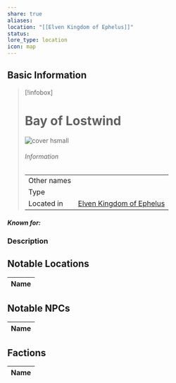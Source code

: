 ```yaml
---
share: true
aliases: 
location: "[[Elven Kingdom of Ephelus]]"
status: 
lore_type: location
icon: map
---
```

## Basic Information
> [!infobox]
> # Bay of Lostwind
> ![cover hsmall](insertimage.png)
> ###### Information
> |   |  |
> | ---- | ---- |
> | Other names | |
> | Type | 
> | Located in | [Elven Kingdom of Ephelus](../Kingdoms/Elven%20Kingdom%20of%20Ephelus.md)|
##### Known for:
### Description
## Notable Locations
| Name |
| ---- |

## Notable NPCs
| Name |
| ---- |

## Factions
| Name |
| ---- |

